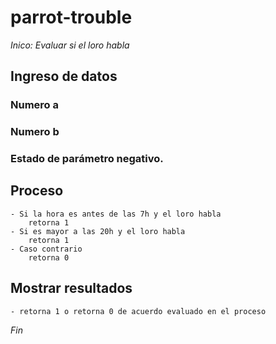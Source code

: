 # parrot-trouble
*Inico: Evaluar si el loro habla*
## Ingreso de datos
### Numero a
### Numero b
### Estado de parámetro negativo.


## Proceso
    - Si la hora es antes de las 7h y el loro habla 
        retorna 1
    - Si es mayor a las 20h y el loro habla 
        retorna 1
    - Caso contrario 
        retorna 0
## Mostrar resultados
    - retorna 1 o retorna 0 de acuerdo evaluado en el proceso
*Fin*
